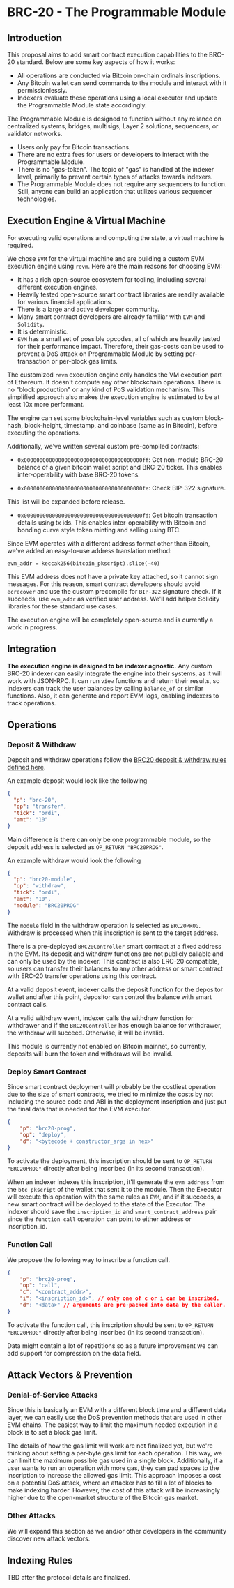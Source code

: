 # BRC-20 - The Programmable Module
## Introduction

This proposal aims to add smart contract execution capabilities to the BRC-20 standard. Below are some key aspects of how it works:

- All operations are conducted via Bitcoin on-chain ordinals inscriptions.
- Any Bitcoin wallet can send commands to the module and interact with it permissionlessly.
- Indexers evaluate these operations using a local executor and update the Programmable Module state accordingly.

The Programmable Module is designed to function without any reliance on centralized systems, bridges, multisigs, Layer 2 solutions, sequencers, or validator networks.

- Users only pay for Bitcoin transactions.
- There are no extra fees for users or developers to interact with the Programmable Module.  
- There is no "gas-token". The topic of "gas" is handled at the indexer level, primarily to prevent certain types of attacks towards indexers.
- The Programmable Module does not require any sequencers to function. Still, anyone can build an application that utilizes various sequencer technologies.

## Execution Engine & Virtual Machine

For executing valid operations and computing the state, a virtual machine is required.

We chose `EVM` for the virtual machine and are building a custom EVM execution engine using `revm`. Here are the main reasons for choosing EVM:

- It has a rich open-source ecosystem for tooling, including several different execution engines.
- Heavily tested open-source smart contract libraries are readily available for various financial applications.
- There is a large and active developer community.
- Many smart contract developers are already familiar with `EVM` and `Solidity`.
- It is deterministic.
- `EVM` has a small set of possible opcodes, all of which are heavily tested for their performance impact. Therefore, their gas-costs can be used to prevent a DoS attack on Programmable Module by setting per-transaction or per-block gas limits.

The customized `revm` execution engine only handles the VM execution part of Ethereum. It doesn't compute any other blockchain operations. There is no "block production" or any kind of PoS validation mechanism. This simplified approach also makes the execution engine is estimated to be at least 10x more performant.

The engine can set some blockchain-level variables such as custom block-hash, block-height, timestamp, and coinbase (same as in Bitcoin), before executing the operations. 

Additionally, we've written several custom pre-compiled contracts:

- `0x00000000000000000000000000000000000000ff`: Get non-module BRC-20 balance of a given bitcoin wallet script and BRC-20 ticker. This enables inter-operability with base BRC-20 tokens.

- `0x00000000000000000000000000000000000000fe`: Check BIP-322 signature.

This list will be expanded before release.

- `0x00000000000000000000000000000000000000fd`: Get bitcoin transaction details using tx ids. This enables inter-operability with Bitcoin and bonding curve style token minting and selling using BTC.

Since EVM operates with a different address format other than Bitcoin, we've added an easy-to-use address translation method:

`evm_addr = keccak256(bitcoin_pkscript).slice(-40)`

This EVM address does not have a private key attached, so it cannot sign messages. For this reason, smart contract developers should avoid `ecrecover` and use the custom precompile for `BIP-322` signature check. If it succeeds, use `evm_addr` as verified user address. We'll add helper Solidity libraries for these standard use cases.

The execution engine will be completely open-source and is currently a work in progress.

## Integration

**The execution engine is designed to be indexer agnostic.** Any custom BRC-20 indexer can easily integrate the engine into their systems, as it will work with JSON-RPC. It can run `view` functions and return their results, so indexers can track the user balances by calling `balance_of` or similar functions. Also, it can generate and report EVM logs, enabling indexers to track operations.

## Operations

### Deposit & Withdraw

Deposit and withdraw operations follow the [BRC20 deposit & withdraw rules defined here](https://github.com/brc20-devs/brc20-proposals/blob/main/bp01-module/proposal.md#operations).

An example deposit would look like the following

```json
{
  "p": "brc-20",
  "op": "transfer",
  "tick": "ordi",
  "amt": "10"
}
```

Main difference is there can only be one programmable module, so the deposit address is selected as `OP_RETURN "BRC20PROG"`.

An example withdraw would look the following

```json
{
  "p": "brc20-module",
  "op": "withdraw",
  "tick": "ordi",
  "amt": "10",
  "module": "BRC20PROG"
}
```

The `module` field in the withdraw operation is selected as `BRC20PROG`. Withdraw is processed when this inscription is sent to the target address.

There is a pre-deployed `BRC20Controller` smart contract at a fixed address in the EVM. Its deposit and withdraw functions are not publicly callable and can only be used by the indexer. This contract is also ERC-20 compatible, so users can transfer their balances to any other address or smart contract with ERC-20 transfer operations using this contract.

At a valid deposit event, indexer calls the deposit function for the depositor wallet and after this point, depositor can control the balance with smart contract calls.

At a valid withdraw event, indexer calls the withdraw function for withdrawer and if the `BRC20Controller` has enough balance for withdrawer, the withdraw will succeed. Otherwise, it will be invalid.

This module is currently not enabled on Bitcoin mainnet, so currently, deposits will burn the token and withdraws will be invalid.

### Deploy Smart Contract

Since smart contract deployment will probably be the costliest operation due to the size of smart contracts, we tried to minimize the costs by not including the source code and ABI in the deployment inscription and just put the final data that is needed for the EVM executor.

```json
{
    "p": "brc20-prog",
    "op": "deploy",
    "d": "<bytecode + constructor_args in hex>"
}
```

To activate the deployment, this inscription should be sent to `OP_RETURN "BRC20PROG"` directly after being inscribed (in its second transaction).

When an indexer indexes this inscription, it'll generate the `evm address` from the `btc pkscript` of the wallet that sent it to the module. Then the Executor will execute this operation with the same rules as `EVM`, and if it succeeds, a new smart contract will be deployed to the state of the Executor. The indexer should save the `inscription_id` and `smart_contract_address` pair since the `function call` operation can point to either address or inscription_id.

### Function Call

We propose the following way to inscribe a function call.

```json
{
    "p": "brc20-prog",
    "op": "call",
    "c": "<contract_addr>",
    "i": "<inscription_id>", // only one of c or i can be inscribed.
    "d": "<data>" // arguments are pre-packed into data by the caller.
}
```

To activate the function call, this inscription should be sent to `OP_RETURN "BRC20PROG"` directly after being inscribed (in its second transaction).

Data might contain a lot of repetitions so as a future improvement we can add support for compression on the data field.

## Attack Vectors & Prevention

### Denial-of-Service Attacks

Since this is basically an EVM with a different block time and a different data layer, we can easily use the DoS prevention methods that are used in other EVM chains. The easiest way to limit the maximum needed execution in a block is to set a block gas limit.

The details of how the gas limit will work are not finalized yet, but we're thinking about setting a per-byte gas limit for each operation. This way, we can limit the maximum possible gas used in a single block. Additionally, if a user wants to run an operation with more gas, they can pad spaces to the inscription to increase the allowed gas limit. This approach imposes a cost on a potential DoS attack, where an attacker has to fill a lot of blocks to make indexing harder. However, the cost of this attack will be increasingly higher due to the open-market structure of the Bitcoin gas market.

### Other Attacks

We will expand this section as we and/or other developers in the community discover new attack vectors.

## Indexing Rules

TBD after the protocol details are finalized.
